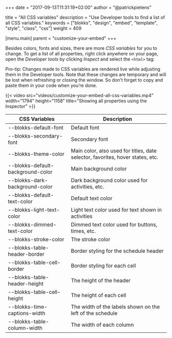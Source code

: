 +++
date            = "2017-09-13T11:31:19+02:00"
author          = "@patrickpietens"

title           = "All CSS variables"
description     = "Use Developer tools to find a list of all CSS variables."
keywords        = ["blokks", "design", "embed", "template", "style", "class", "css"]
weight          = 409

[menu.main]
parent          = "customize-your-embed"
+++

Besides colors, fonts and sizes, there are more *CSS variables* for you to change. To get a list of all properties, right click anywhere on your page, open the *Developer tools* by clicking *Inspect* and select the `<html>` tag:

<span class='note'>Pro-tip: Changes made to CSS variables are rendered live while adjusting them in the Developer tools. Note that these changes are temporary and will be lost when refreshing or closing the window. So don’t forget to copy and paste them in your code when you’re done.</span>

{{< video src="videos/customize-your-embed-all-css-variables.mp4" width="1794" height="1158" title="Showing all properties using the Inspector" >}}

<!-- | CSS Variables              | Default value         |
|---------------------------------|-----------------------|
--blokks-default-font             | "Liberation Sans Regular",Helvetica,Arial,sans-serif;
--blokks-secondary-font           | "Liberation Mono Regular",Courier,monospace;
--blokks-theme-color              | #2e8cd2
--blokks-default-background-color | #fff
--blokks-dark-background-color    | #33363b
--blokks-default-text-color       | #33363b
--blokks-light-text-color         | #fff
--blokks-dimmed-text-color        | #989da8
--blokks-stroke-color             | hsla(221,8%,63%,.6)
--blokks-table-header-border      | 1px dashed hsla(221,8%,63%,.3)
--blokks-table-cell-border        | 1px dashed hsla(221,8%,63%,.3)
--blokks-table-header-height      | auto
--blokks-table-cell-height        | 100px
--blokks-time-captions-width      | 60px
--blokks-table-column-width       | 265px -->

| CSS Variables                   | Description           |
|---------------------------------|-----------------------|
--blokks-default-font             | Default font
--blokks-secondary-font           | Secondary font
--blokks-theme-color              | Main color, also used for titles, date selector, favorites, hover states, etc.
--blokks-default-background-color | Main background color
--blokks-dark-background-color    | Dark background color used for activities, etc.
--blokks-default-text-color       | Default text color
--blokks-light-text-color         | Light text color used for text shown in activities
--blokks-dimmed-text-color        | Dimmed text color used for buttons, times, etc.
--blokks-stroke-color             | The stroke color
--blokks-table-header-border      | Border styling for the schedule header
--blokks-table-cell-border        | Border styling for each cell
--blokks-table-header-height      | The height of the header
--blokks-table-cell-height        | The height of each cell
--blokks-time-captions-width      | The width of the labels shown on the left of the schedule
--blokks-table-column-width       | The width of each column



